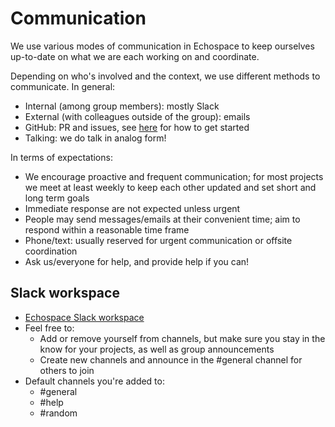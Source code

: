 # Communication

We use various modes of communication in Echospace to keep ourselves up-to-date on what we are each working on and coordinate.

Depending on who's involved and the context, we use different methods to communicate. In general:
- Internal (among group members): mostly Slack
- External (with colleagues outside of the group): emails
- GitHub: PR and issues, see [here](./compute-git.md) for how to get started
- Talking: we do talk in analog form!

In terms of expectations:
- We encourage proactive and frequent communication; for most projects we meet at least weekly to keep each other updated and set short and long term goals
- Immediate response are not expected unless urgent
- People may send messages/emails at their convenient time; aim to respond within a reasonable time frame
- Phone/text: usually reserved for urgent communication or offsite coordination
- Ask us/everyone for help, and provide help if you can!


## Slack workspace
- [Echospace Slack workspace](http://uw-echospace.slack.com/)
- Feel free to:
    - Add or remove yourself from channels, but make sure you stay in the know for your projects, as well as group announcements
    - Create new channels and announce in the #general channel for others to join
- Default channels you're added to:
    - #general
    - #help
    - #random
